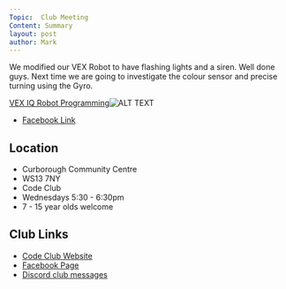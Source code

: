 ```yaml
---
Topic:  Club Meeting
Content: Summary
layout: post
author: Mark
---
```

We modified our VEX Robot to have flashing lights and a siren. Well done guys. Next time we are going to investigate the colour sensor and precise turning using the Gyro.

[VEX IQ Robot Programming](https://www.facebook.com/720665616418529/videos/2173213839598873)![ALT TEXT](https://scontent.fbhx6-1.fna.fbcdn.net/v/t15.13418-10/44369292_255837195290963_4481605314596044800_n.jpg?stp=dst-jpg_s720x720&_nc_cat=106&ccb=1-7&_nc_sid=ad6a45&_nc_ohc=MZefWCMVrnQAX9pzQIp&_nc_ht=scontent.fbhx6-1.fna&edm=AKK4YLsEAAAA&oh=00_AfCmsk5erm5VPeJKpgQdL_kxk-Rh5Ha5OiVCdWcmcfbxXA&oe=652ADE6F)

* [Facebook Link](https://www.facebook.com/1481985248595237/posts/1785855398208219/)

## Location

* Curborough Community Centre
* WS13 7NY
* Code Club
* Wednesdays 5:30 - 6:30pm
* 7 - 15 year olds welcome

## Club Links

* [Code Club Website](https://lichfield-code-club.github.io/)
* [Facebook Page](https://www.facebook.com/LichfieldCoders)
* [Discord club messages](https://discord.gg/szz6xGK)
